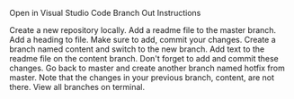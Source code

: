 Open in Visual Studio Code
Branch Out
Instructions

Create a new repository locally.
Add a readme file to the master branch. Add a heading to file. Make sure to add, commit your changes.
Create a branch named content and switch to the new branch.
Add text to the readme file on the content branch. Don't forget to add and commit these changes.
Go back to master and create another branch named hotfix from master. Note that the changes in your previous branch, content, are not there.
View all branches on terminal.